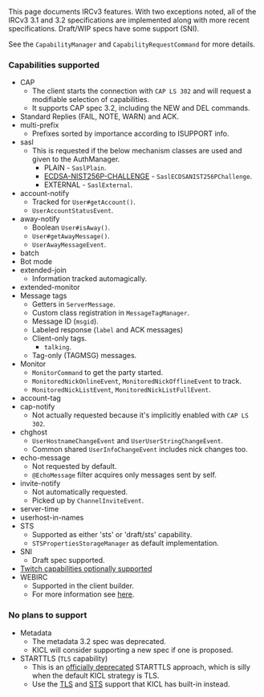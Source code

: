 This page documents IRCv3 features. With two exceptions noted, all of the IRCv3 3.1 and 3.2
specifications are implemented along with more recent specifications. Draft/WIP specs have some support (SNI).

See the `CapabilityManager` and `CapabilityRequestCommand` for more details.

### Capabilities supported

* CAP
    * The client starts the connection with `CAP LS 302` and will request a modifiable selection of capabilities.
    * It supports CAP spec 3.2, including the NEW and DEL commands.
* Standard Replies (FAIL, NOTE, WARN) and ACK.
* multi-prefix
    * Prefixes sorted by importance according to ISUPPORT info.
* sasl
    * This is requested if the below mechanism classes are used and given to the AuthManager.
        * PLAIN - `SaslPlain`.
        * [ECDSA-NIST256P-CHALLENGE](advanced/ecdsa.md) - `SaslECDSANIST256PChallenge`.
        * EXTERNAL - `SaslExternal`.
* account-notify
    * Tracked for `User#getAccount()`.
    * `UserAccountStatusEvent`.
* away-notify
    * Boolean `User#isAway()`.
    * `User#getAwayMessage()`.
    * `UserAwayMessageEvent`.
* batch
* Bot mode
* extended-join
    * Information tracked automagically.
* extended-monitor
* Message tags
    * Getters in `ServerMessage`.
    * Custom class registration in `MessageTagManager`.
    * Message ID (`msgid`).
    * Labeled response (`label` and ACK messages)
    * Client-only tags.
      * `talking`.
    * Tag-only (TAGMSG) messages.
* Monitor
    * `MonitorCommand` to get the party started.
    * `MonitoredNickOnlineEvent`, `MonitoredNickOfflineEvent` to track.
    * `MonitoredNickListEvent`, `MonitoredNickListFullEvent`.
* account-tag
* cap-notify
    * Not actually requested because it's implicitly enabled with `CAP LS 302`.
* chghost
    * `UserHostnameChangeEvent` and `UserUserStringChangeEvent`.
    * Common shared `UserInfoChangeEvent` includes nick changes too.
* echo-message
    * Not requested by default.
    * `@EchoMessage` filter acquires only messages sent by self.
* invite-notify
    * Not automatically requested.
    * Picked up by `ChannelInviteEvent`.
* server-time
* userhost-in-names
* STS
    * Supported as either 'sts' or 'draft/sts' capability.
    * `STSPropertiesStorageManager` as default implementation.
* SNI
    * Draft spec supported.
* [Twitch capabilities optionally supported](advanced/twitch.md)
* WEBIRC
    * Supported in the client builder.
    * For more information see [here](advanced/webirc.md).


### No plans to support

* Metadata
    * The metadata 3.2 spec was deprecated.
    * KICL will consider supporting a new spec if one is proposed.
* STARTTLS (`TLS` capability)
    * This is an [officially deprecated](https://github.com/ircv3/ircv3.github.io/pull/211) STARTTLS approach, which is silly when the default KICL strategy is TLS.
    * Use the [TLS](advanced/tls.md) and [STS](advanced/sts.md) support that KICL has built-in instead.
